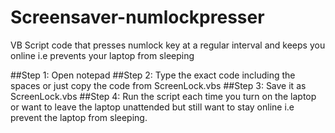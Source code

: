 # Screensaver-numlockpresser
VB Script code that presses numlock key at a regular interval and keeps you online i.e prevents your laptop from sleeping

##Step 1: Open notepad 
##Step 2: Type the exact code including the spaces or just copy the code from ScreenLock.vbs
##Step 3: Save it as ScreenLock.vbs
##Step 4: Run the script each time you turn on the laptop or want to leave the laptop unattended but still want to stay online i.e prevent the laptop from sleeping.
